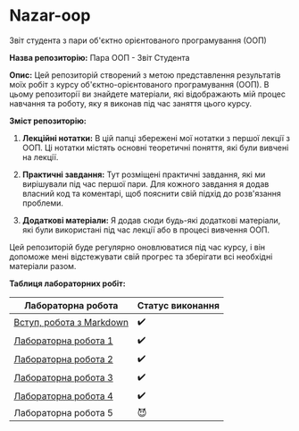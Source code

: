 # Nazar-oop
Звіт студента з  пари об'єктно орієнтованого програмування (ООП)

**Назва репозиторію:** Пара ООП - Звіт Студента

**Опис:**
Цей репозиторій створений з метою представлення результатів моїх робіт з курсу об'єктно-орієнтованого програмування (ООП). В цьому репозиторії ви знайдете матеріали, які відображають мій процес навчання та роботу, яку я виконав під час заняття цього курсу.

**Зміст репозиторію:**

1. **Лекційні нотатки:** В цій папці збережені мої нотатки з першої лекції з ООП. Ці нотатки містять основні теоретичні поняття, які були вивчені на лекції.

2. **Практичні завдання:** Тут розміщені практичні завдання, які ми вирішували під час першої пари. Для кожного завдання я додав власний код та коментарі, щоб пояснити свій підхід до розв'язання проблеми.

3. **Додаткові матеріали:** Я додав сюди будь-які додаткові матеріали, які були використані під час лекції або в процесі вивчення ООП.

Цей репозиторій буде регулярно оновлюватися під час курсу, і він допоможе мені відстежувати свій прогрес та зберігати всі необхідні матеріали разом. 

**Таблиця лабораторних робіт:**

| Лабораторна робота | Статус виконання |
|-------------------------------------------|---------------|
| [Вступ, робота з Markdown](init/README.md)|:heavy_check_mark:|
| [Лабораторна робота 1](01_Lab/README.md)  |:heavy_check_mark:|
| [Лабораторна робота 2](02_Lab/README.md)  |:heavy_check_mark:|
| [Лабораторна робота 3](03_Lab/README.md)  |:heavy_check_mark:|
| [Лабораторна робота 4](04_Lab/README.md)  |:heavy_check_mark:|
| Лабораторна робота 5                      |:smiling_imp:|

